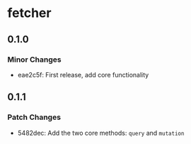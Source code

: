 # fetcher

## 0.1.0

### Minor Changes

- eae2c5f: First release, add core functionality

## 0.1.1

### Patch Changes

- 5482dec: Add the two core methods: `query` and `mutation`
